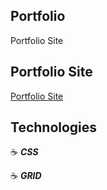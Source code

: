 ## Portfolio

Portfolio Site

## Portfolio Site

<a href="" target="_blank">Portfolio Site</a>

## Technologies

:coffee: **_CSS_**

:coffee: **_GRID_**
